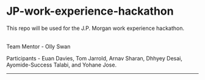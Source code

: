 # JP-work-experience-hackathon
This repo will be used for the J.P. Morgan work experience hackathon. 

<br>
Team Mentor - Olly Swan

Participants - Euan Davies, Tom Jarrold, Arnav Sharan, Dhhyey Desai, Ayomide-Success Talabi, and Yohane Jose.
<hr>
